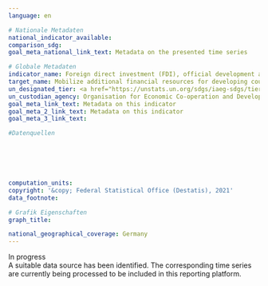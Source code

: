 ```yaml
---
language: en    

# Nationale Metadaten    
national_indicator_available:     
comparison_sdg:     
goal_meta_national_link_text: Metadata on the presented time series    

# Globale Metadaten    
indicator_name: Foreign direct investment (FDI), official development assistance and South-South cooperation as a proportion of gross national income (GNI)    
target_name: Mobilize additional financial resources for developing countries from multiple sources    
un_designated_tier: <a href="https://unstats.un.org/sdgs/iaeg-sdgs/tier-classification/" title="Click here for more information on the UN tier classification."  target="_blank">Tier I/II</a>    
un_custodian_agency: Organisation for Economic Co-operation and Development (OECD)<br>United Nations Conference on Trade and Development (UNCTAD)    
goal_meta_link_text: Metadata on this indicator    
goal_meta_2_link_text: Metadata on this indicator    
goal_meta_3_link_text:     

#Datenquellen





    
computation_units:     
copyright: '&copy; Federal Statistical Office (Destatis), 2021'    
data_footnote:     

# Grafik Eigenschaften    
graph_title:     

national_geographical_coverage: Germany    
---
```


<span class="status inprogress"> In progress </span><br>
A suitable data source has been identified. The corresponding time series are currently being processed to be included in this reporting platform.